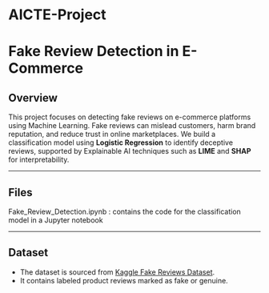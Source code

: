 # AICTE-Project
# Fake Review Detection in E-Commerce

## Overview
This project focuses on detecting fake reviews on e-commerce platforms using Machine Learning. Fake reviews can mislead customers, harm brand reputation, and reduce trust in online marketplaces. We build a classification model using **Logistic Regression** to identify deceptive reviews, supported by Explainable AI techniques such as **LIME** and **SHAP** for interpretability.

---
## Files
Fake_Review_Detection.ipynb : contains the code for the classification model in a Jupyter notebook


---
## Dataset
- The dataset is sourced from [Kaggle Fake Reviews Dataset](https://www.kaggle.com/datasets/mexwell/fake-reviews-dataset).
- It contains labeled product reviews marked as fake or genuine.




